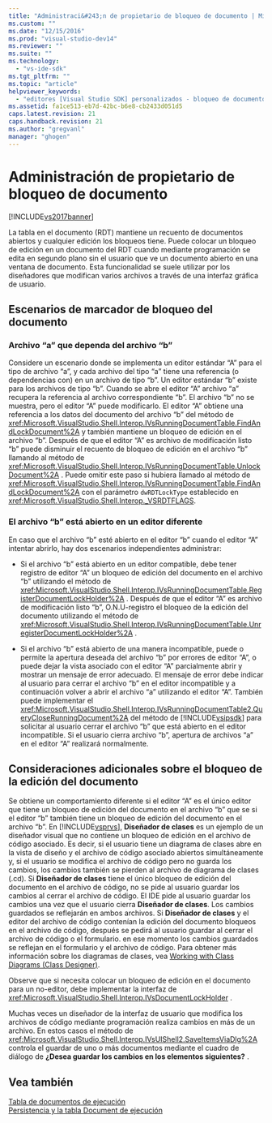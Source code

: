 ```yaml
---
title: "Administraci&#243;n de propietario de bloqueo de documento | Microsoft Docs"
ms.custom: ""
ms.date: "12/15/2016"
ms.prod: "visual-studio-dev14"
ms.reviewer: ""
ms.suite: ""
ms.technology: 
  - "vs-ide-sdk"
ms.tgt_pltfrm: ""
ms.topic: "article"
helpviewer_keywords: 
  - "editores [Visual Studio SDK] personalizados - bloqueo de documentos"
ms.assetid: fa1ce513-eb7d-42bc-b6e8-cb2433d051d5
caps.latest.revision: 21
caps.handback.revision: 21
ms.author: "gregvanl"
manager: "ghogen"
---
```

# Administraci&#243;n de propietario de bloqueo de documento
[!INCLUDE[vs2017banner](../code-quality/includes/vs2017banner.md)]

La tabla en el documento \(RDT\) mantiene un recuento de documentos abiertos y cualquier edición los bloqueos tiene.  Puede colocar un bloqueo de edición en un documento del RDT cuando mediante programación se edita en segundo plano sin el usuario que ve un documento abierto en una ventana de documento.  Esta funcionalidad se suele utilizar por los diseñadores que modifican varios archivos a través de una interfaz gráfica de usuario.  
  
## Escenarios de marcador de bloqueo del documento  
  
### Archivo “a” que dependa del archivo “b”  
 Considere un escenario donde se implementa un editor estándar “A” para el tipo de archivo “a”, y cada archivo del tipo “a” tiene una referencia \(o dependencias con\) en un archivo de tipo “b”.  Un editor estándar “b” existe para los archivos de tipo “b”.  Cuando se abre el editor “A” archivo “a” recupera la referencia al archivo correspondiente “b”.  El archivo “b” no se muestra, pero el editor “A” puede modificarlo.  El editor “A” obtiene una referencia a los datos del documento del archivo “b” del método de <xref:Microsoft.VisualStudio.Shell.Interop.IVsRunningDocumentTable.FindAndLockDocument%2A> y también mantiene un bloqueo de edición en el archivo “b”.  Después de que el editor “A” es archivo de modificación listo “b” puede disminuir el recuento de bloqueo de edición en el archivo “b” llamando al método de <xref:Microsoft.VisualStudio.Shell.Interop.IVsRunningDocumentTable.UnlockDocument%2A> .  Puede omitir este paso si hubiera llamado al método de <xref:Microsoft.VisualStudio.Shell.Interop.IVsRunningDocumentTable.FindAndLockDocument%2A> con el parámetro `dwRDTLockType` establecido en <xref:Microsoft.VisualStudio.Shell.Interop._VSRDTFLAGS>.  
  
### El archivo “b” está abierto en un editor diferente  
 En caso que el archivo “b” esté abierto en el editor “b” cuando el editor “A” intentar abrirlo, hay dos escenarios independientes administrar:  
  
-   Si el archivo “b” está abierto en un editor compatible, debe tener registro de editor “A” un bloqueo de edición del documento en el archivo “b” utilizando el método de <xref:Microsoft.VisualStudio.Shell.Interop.IVsRunningDocumentTable.RegisterDocumentLockHolder%2A> .  Después de que el editor “A” es archivo de modificación listo “b”, O.N.U\-registro el bloqueo de la edición del documento utilizando el método de <xref:Microsoft.VisualStudio.Shell.Interop.IVsRunningDocumentTable.UnregisterDocumentLockHolder%2A> .  
  
-   Si el archivo “b” está abierto de una manera incompatible, puede o permite la apertura deseada del archivo “b” por errores de editor “A”, o puede dejar la vista asociado con el editor “A” parcialmente abrir y mostrar un mensaje de error adecuado.  El mensaje de error debe indicar al usuario para cerrar el archivo “b” en el editor incompatible y a continuación volver a abrir el archivo “a” utilizando el editor “A”.  También puede implementar el <xref:Microsoft.VisualStudio.Shell.Interop.IVsRunningDocumentTable2.QueryCloseRunningDocument%2A> del método de [!INCLUDE[vsipsdk](../extensibility/includes/vsipsdk_md.md)] para solicitar al usuario cerrar el archivo “b” que está abierto en el editor incompatible.  Si el usuario cierra archivo “b”, apertura de archivos “a” en el editor “A” realizará normalmente.  
  
## Consideraciones adicionales sobre el bloqueo de la edición del documento  
 Se obtiene un comportamiento diferente si el editor “A” es el único editor que tiene un bloqueo de edición del documento en el archivo “b” que se si el editor “b” también tiene un bloqueo de edición del documento en el archivo “b”.  En [!INCLUDE[vsprvs](../code-quality/includes/vsprvs_md.md)], **Diseñador de clases** es un ejemplo de un diseñador visual que no contiene un bloqueo de edición en el archivo de código asociado.  Es decir, si el usuario tiene un diagrama de clases abre en la vista de diseño y el archivo de código asociado abiertos simultáneamente y, si el usuario se modifica el archivo de código pero no guarda los cambios, los cambios también se pierden al archivo de diagrama de clases \(.cd\).  Si **Diseñador de clases** tiene el único bloqueo de edición del documento en el archivo de código, no se pide al usuario guardar los cambios al cerrar el archivo de código.  El IDE pide al usuario guardar los cambios una vez que el usuario cierra **Diseñador de clases**.  Los cambios guardados se reflejarán en ambos archivos.  Si **Diseñador de clases** y el editor del archivo de código contenían la edición del documento bloqueos en el archivo de código, después se pedirá al usuario guardar al cerrar el archivo de código o el formulario.  en ese momento los cambios guardados se reflejan en el formulario y el archivo de código.  Para obtener más información sobre los diagramas de clases, vea [Working with Class Diagrams \(Class Designer\)](../ide/working-with-class-diagrams-class-designer.md).  
  
 Observe que si necesita colocar un bloqueo de edición en el documento para un no\-editor, debe implementar la interfaz de <xref:Microsoft.VisualStudio.Shell.Interop.IVsDocumentLockHolder> .  
  
 Muchas veces un diseñador de la interfaz de usuario que modifica los archivos de código mediante programación realiza cambios en más de un archivo.  En estos casos el método de <xref:Microsoft.VisualStudio.Shell.Interop.IVsUIShell2.SaveItemsViaDlg%2A> controla el guardar de uno o más documentos mediante el cuadro de diálogo de **¿Desea guardar los cambios en los elementos siguientes?** .  
  
## Vea también  
 [Tabla de documentos de ejecución](../extensibility/internals/running-document-table.md)   
 [Persistencia y la tabla Document de ejecución](../extensibility/internals/persistence-and-the-running-document-table.md)